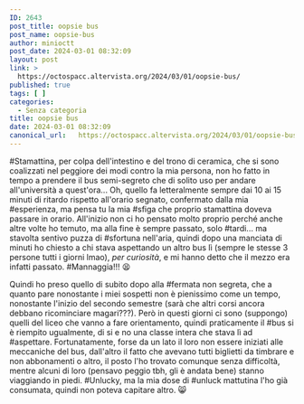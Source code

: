 ```yaml
---
ID: 2643
post_title: oopsie bus
post_name: oopsie-bus
author: minioctt
post_date: 2024-03-01 08:32:09
layout: post
link: >
  https://octospacc.altervista.org/2024/03/01/oopsie-bus/
published: true
tags: [ ]
categories:
  - Senza categoria
title: oopsie bus
date: 2024-03-01 08:32:09
canonical_url:   https://octospacc.altervista.org/2024/03/01/oopsie-bus/
---
```

<!-- wp:paragraph -->
<p>#Stamattina, per colpa dell'intestino e del trono di ceramica, che si sono coalizzati nel peggiore dei modi contro la mia persona, non ho fatto in tempo a prendere il bus semi-segreto che di solito uso per andare all'università a quest'ora... Oh, quello fa letteralmente sempre dai 10 ai 15 minuti di ritardo rispetto all'orario segnato, confermato dalla mia #esperienza, ma pensa tu la mia #sfiga che proprio stamattina doveva passare in orario. All'inizio non ci ho pensato molto proprio perché anche altre volte ho temuto, ma alla fine è sempre passato, solo #tardi... ma stavolta sentivo puzza di #sfortuna nell'aria, quindi dopo una manciata di minuti ho chiesto a chi stava aspettando un altro bus lì (sempre le stesse 3 persone tutti i giorni lmao), <em>per curiosità</em>, e mi hanno detto che il mezzo era infatti passato. #Mannaggia!!! 😫</p>
<!-- /wp:paragraph -->

<!-- wp:paragraph -->
<p>Quindi ho preso quello di subito dopo alla #fermata non segreta, che a quanto pare nonostante i miei sospetti non è pienissimo come un tempo, nonostante l'inizio del secondo semestre (sarà che altri corsi ancora debbano ricominciare magari???). Però in questi giorni ci sono (suppongo) quelli del liceo che vanno a fare orientamento, quindi praticamente il #bus si è riempito ugualmente, di si e no una classe intera che stava lì ad #aspettare. Fortunatamente, forse da un lato il loro non essere iniziati alle meccaniche del bus, dall'altro il fatto che avevano tutti biglietti da timbrare e non abbonamenti o altro, il posto l'ho trovato comunque senza difficoltà, mentre alcuni di loro (pensavo peggio tbh, gli è andata bene) stanno viaggiando in piedi. #Unlucky, ma la mia dose di #unluck mattutina l'ho già consumata, quindi non poteva capitare altro. 😸</p>
<!-- /wp:paragraph -->